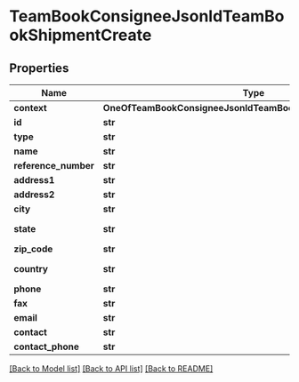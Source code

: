 # TeamBookConsigneeJsonldTeamBookShipmentCreate

## Properties
Name | Type | Description | Notes
------------ | ------------- | ------------- | -------------
**context** | **OneOfTeamBookConsigneeJsonldTeamBookShipmentCreateContext** |  | [optional] 
**id** | **str** |  | [optional] 
**type** | **str** |  | [optional] 
**name** | **str** |  | 
**reference_number** | **str** |  | [optional] 
**address1** | **str** |  | 
**address2** | **str** |  | [optional] 
**city** | **str** |  | 
**state** | **str** | 2 character state. | 
**zip_code** | **str** |  | 
**country** | **str** |  | [default to 'US']
**phone** | **str** |  | 
**fax** | **str** |  | [optional] 
**email** | **str** |  | [optional] 
**contact** | **str** |  | [optional] 
**contact_phone** | **str** |  | [optional] 

[[Back to Model list]](../README.md#documentation-for-models) [[Back to API list]](../README.md#documentation-for-api-endpoints) [[Back to README]](../README.md)

